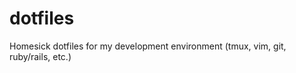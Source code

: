dotfiles
========

Homesick dotfiles for my development environment (tmux, vim, git, ruby/rails, etc.)
